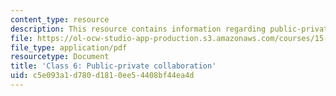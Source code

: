 ```yaml
---
content_type: resource
description: This resource contains information regarding public-private collaboration.
file: https://ol-ocw-studio-app-production.s3.amazonaws.com/courses/15-232-business-model-innovation-global-health-in-frontier-markets-fall-2013/c5e093a1d780d1810ee54408bf44ea4d_MIT15_232F13_Class6.pdf
file_type: application/pdf
resourcetype: Document
title: 'Class 6: Public-private collaboration'
uid: c5e093a1-d780-d181-0ee5-4408bf44ea4d
---
```

